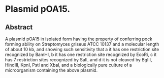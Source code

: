 # Plasmid pOA15.

## Abstract
A plasmid pOA15 in isolated form having the property of conferring pock forming ability on Streptomyces griseus ATCC 10137 and a molecular length of about 10 kb, and showing such sensitivity that a it has one restriction site recognized by BamHI, b it has one restriction site recognized by EcoRi, c it has 7 restriction sites recognized by SaII, and d it is not cleaved by BgIII, HindIII, KpnI, PstI and XbaI, and a biologically pure culture of a microorganism containing the above plasmid.